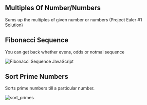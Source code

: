 ## Multiples Of Number/Numbers
Sums up the multiples of given number or numbers (Project Euler #1 Solution)  

## Fibonacci Sequence
You can get back whether evens, odds or notmal sequence  

![Fibonacci Sequence JavaScript](https://i.hizliresim.com/4j9zb09.png)

## Sort Prime Numbers
Sorts prime numbers till a particular number.

![sort_primes](https://github.com/ademmeral/Algorithms/assets/107725052/be6f6c6c-4753-40c2-bca5-36a222f957c2)
